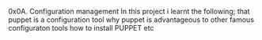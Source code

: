 0x0A. Configuration management
In this project i learnt the following;
that puppet is a configuration tool
why puppet is advantageous to other famous configuraton tools
how to install PUPPET
etc
